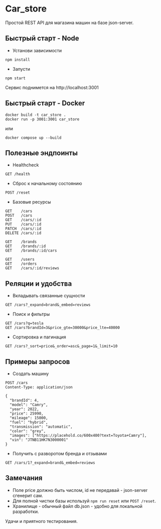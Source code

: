 # Car_store

Простой REST API для магазина машин на базе json-server.

## Быстрый старт - Node
- Установи зависимости
```
npm install
```
- Запусти
```
npm start
```
Сервис поднимется на http://localhost:3001

## Быстрый старт - Docker
```
docker build -t car_store .
docker run -p 3001:3001 car_store
```
или
```
docker compose up --build
```

## Полезные эндпоинты
- Healthcheck
```
GET /health
```
- Сброс к начальному состоянию
```
POST /reset
```
- Базовые ресурсы
```
GET    /cars
POST   /cars
GET    /cars/:id
PUT    /cars/:id
PATCH  /cars/:id
DELETE /cars/:id

GET    /brands
GET    /brands/:id
GET    /brands/:id/cars

GET    /users
GET    /orders
GET    /cars/:id/reviews
```

## Реляции и удобства
- Вкладывать связанные сущности
```
GET /cars?_expand=brand&_embed=reviews
```
- Поиск и фильтры
```
GET /cars?q=tesla
GET /cars?brandId=3&price_gte=30000&price_lte=40000
```
- Сортировка и пагинация
```
GET /cars?_sort=price&_order=asc&_page=1&_limit=10
```

## Примеры запросов
- Создать машину
```
POST /cars
Content-Type: application/json

{
  "brandId": 4,
  "model": "Camry",
  "year": 2022,
  "price": 25990,
  "mileage": 15000,
  "fuel": "hybrid",
  "transmission": "automatic",
  "color": "grey",
  "images": ["https://placehold.co/600x400?text=Toyota+Camry"],
  "vin": "JTNB11HK7N3000001"
}
```
- Получить с разворотом бренда и отзывами
```
GET /cars/1?_expand=brand&_embed=reviews
```

## Замечания
- Поле price должно быть числом, id не передавай - json-server сгенерит сам.
- Для полной чистки базы используй `npm run reset` или `POST /reset`.
- Хранилище - обычный файл db.json - удобно для локальной разработки.

Удачи и приятного тестирования.

